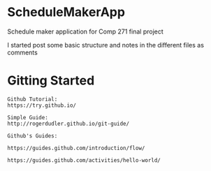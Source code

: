 # ScheduleMakerApp
Schedule maker application for Comp 271 final project

I started post some basic structure and notes in the different files as comments

# Gitting Started

	Github Tutorial: 
	https://try.github.io/

	Simple Guide:
	http://rogerdudler.github.io/git-guide/

	Github's Guides:

	https://guides.github.com/introduction/flow/

	https://guides.github.com/activities/hello-world/

